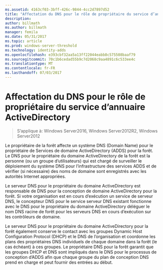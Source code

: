 ```yaml
---
ms.assetid: 4163cf03-3bff-426c-9844-4cc2d7897d52
title: "Affectation du DNS pour le rôle de propriétaire du service d’annuaire ActiveDirectory"
description: 
author: billmath
ms.author: billmath
manager: femila
ms.date: 05/31/2017
ms.topic: article
ms.prod: windows-server-threshold
ms.technology: identity-adds
ms.openlocfilehash: e393cbf32aa5a13ff22044eabb8c575508baaf79
ms.sourcegitcommit: 70c1b6cedad55b9c7d2068c9aa4891c6c533ee4c
ms.translationtype: MT
ms.contentlocale: fr-FR
ms.lasthandoff: 07/03/2017
---
```

# <a name="assigning-the-dns-for-ad-ds-owner-role"></a>Affectation du DNS pour le rôle de propriétaire du service d’annuaire ActiveDirectory

>S’applique à: Windows Server2016, Windows Server2012R2, Windows Server2012

Le propriétaire de la forêt affecte un système DNS (Domain Name) pour le propriétaire de Services de domaine ActiveDirectory (ADDS) pour la forêt. Le DNS pour le propriétaire du domaine ActiveDirectory de la forêt est la personne (ou un groupe d’utilisateurs) qui est chargé de surveiller le déploiement du système DNS pour l’infrastructure des services ADDS et de vérifier (si nécessaire) des noms de domaine sont enregistrés avec les autorités Internet appropriées.  
  
Le serveur DNS pour le propriétaire du domaine ActiveDirectory est responsable de DNS pour la conception de domaine ActiveDirectory pour la forêt. Si votre organisation est en cours d’exécution un service de serveur DNS, le concepteur DNS pour le service serveur DNS existant fonctionne avec le DNS pour le propriétaire du domaine ActiveDirectory déléguer le nom DNS racine de forêt pour les serveurs DNS en cours d’exécution sur les contrôleurs de domaine.  
  
Le serveur DNS pour le propriétaire du domaine ActiveDirectory pour la forêt également conserve le contact avec les groupes Dynamic Host Configuration Protocol (DHCP) et le DNS de l’organisation et coordonne les plans des propriétaires DNS individuels de chaque domaine dans la forêt (le cas échéant) à ces groupes. Le propriétaire DNS pour la forêt garantit que les groupes DHCP et DNS sont impliqués dans le DNS pour le processus de conception d’ADDS afin que chaque groupe du plan de conception DNS prend en charge et peut fournir des entrées au début.  
  


